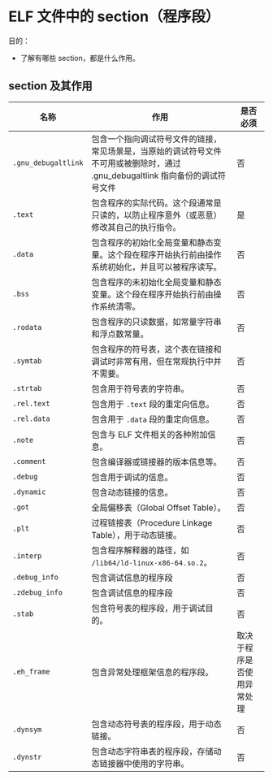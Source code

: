# ELF 文件中的 section（程序段）

目的：

- 了解有哪些 section，都是什么作用。

## section 及其作用

|名称 | 作用 | 是否必须|
|---|---|---|
| `.gnu_debugaltlink` | 包含一个指向调试符号文件的链接，常见场景是，当原始的调试符号文件不可用或被删除时，通过 .gnu_debugaltlink 指向备份的调试符号文件 | 否 |
| `.text` | 包含程序的实际代码。这个段通常是只读的，以防止程序意外（或恶意）修改其自己的执行指令。 | 是 |
| `.data` | 包含程序的初始化全局变量和静态变量。这个段在程序开始执行前由操作系统初始化，并且可以被程序读写。 | 否 |
| `.bss` | 包含程序的未初始化全局变量和静态变量。这个段在程序开始执行前由操作系统清零。 | 否 |
| `.rodata` | 包含程序的只读数据，如常量字符串和浮点数常量。 | 否 |
| `.symtab` | 包含程序的符号表，这个表在链接和调试时非常有用，但在常规执行中并不需要。 | 否 |
| `.strtab` | 包含用于符号表的字符串。 | 否 |
| `.rel.text` | 包含用于 `.text` 段的重定向信息。 | 否 |
| `.rel.data` | 包含用于 `.data` 段的重定向信息。 | 否 |
| `.note` | 包含与 ELF 文件相关的各种附加信息。 | 否 |
| `.comment` | 包含编译器或链接器的版本信息等。 | 否 |
| `.debug` | 包含用于调试的信息。 | 否 |
| `.dynamic` | 包含动态链接的信息。 | 否 |
| `.got` | 全局偏移表（Global Offset Table）。 | 否 |
| `.plt` | 过程链接表（Procedure Linkage Table），用于动态链接。 | 否 |
| `.interp` | 包含程序解释器的路径，如 `/lib64/ld-linux-x86-64.so.2`。 | 否 |
| `.debug_info` | 包含调试信息的程序段 | 否 |
| `.zdebug_info` | 包含调试信息的程序段 | 否 |
| `.stab` | 包含符号表的程序段，用于调试目的。 | 否 |
| `.eh_frame` | 包含异常处理框架信息的程序段。 | 取决于程序是否使用异常处理 |
| `.dynsym` | 包含动态符号表的程序段，用于动态链接。 | 否 |
| `.dynstr` | 包含动态字符串表的程序段，存储动态链接器中使用的字符串。 | 否 |
